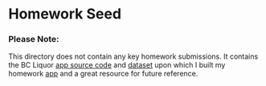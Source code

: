# Homework Seed

### __Please Note:__

This directory does not contain any key homework submissions. 
It contains the BC Liquor [app source code](https://github.com/STAT545-UBC-students/hw08-rasiimwe/blob/master/bcl/app.R) and [dataset](https://github.com/STAT545-UBC-students/hw08-rasiimwe/blob/master/bcl/bcl-data.csv) upon which I built my homework [app](https://explom.shinyapps.io/BCL-app/) and a great resource for future reference. 
